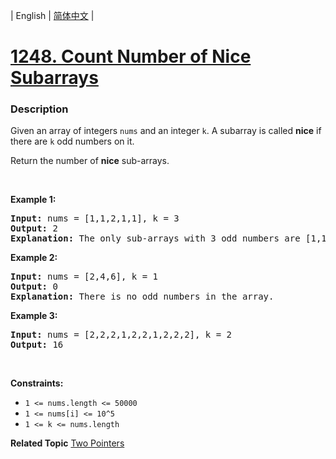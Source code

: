 | English | [简体中文](README.md) |

# [1248. Count Number of Nice Subarrays](https://leetcode-cn.com/problems/count-number-of-nice-subarrays)
 ### Description
<p>Given an array of integers <code>nums</code> and an integer&nbsp;<code>k</code>. A<em>&nbsp;</em>subarray&nbsp;is called <strong>nice</strong>&nbsp;if there are&nbsp;<code>k</code> odd numbers on it.</p>

<p>Return the number of <strong>nice</strong> sub-arrays.</p>

<p>&nbsp;</p>
<p><strong>Example 1:</strong></p>

<pre>
<strong>Input:</strong> nums = [1,1,2,1,1], k = 3
<strong>Output:</strong> 2
<strong>Explanation:</strong> The only sub-arrays with 3 odd numbers are [1,1,2,1] and [1,2,1,1].
</pre>

<p><strong>Example 2:</strong></p>

<pre>
<strong>Input:</strong> nums = [2,4,6], k = 1
<strong>Output:</strong> 0
<strong>Explanation:</strong> There is no odd numbers in the array.
</pre>

<p><strong>Example 3:</strong></p>

<pre>
<strong>Input:</strong> nums = [2,2,2,1,2,2,1,2,2,2], k = 2
<strong>Output:</strong> 16
</pre>

<p>&nbsp;</p>
<p><strong>Constraints:</strong></p>

<ul>
	<li><code>1 &lt;= nums.length &lt;= 50000</code></li>
	<li><code>1 &lt;= nums[i] &lt;= 10^5</code></li>
	<li><code>1 &lt;= k &lt;= nums.length</code></li>
</ul>

**Related Topic**  [Two Pointers](https://leetcode-cn.com/tag/two-pointers) 
